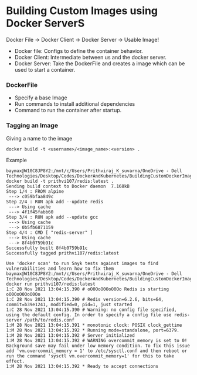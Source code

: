 # Building Custom Images using Docker ServerS

Docker File -> Docker Client -> Docker Server -> Usable Image!

- Docker file: Configs to define the container behavior.
- Docker Client: Intermediate between us and the docker server.
- Docker Server: Take the DockerFile and creates a image which can be used to start a container.

### DockerFile

- Specify a base Image
- Run commands to install additional dependencies
- Command to run the container after startup.

### Tagging an Image

Giving a name to the image

```
docker build -t <username>/<image_name>:<version> .
```
Example

```
baymax@W10C8JP8Y2:/mnt/c/Users/Prithviraj_K_suvarna/OneDrive - Dell Technologies/Desktop/Codes/DockerAndKubernetes/BuildingCustomDockerImages/BuildingRedisImage$ docker build -t prithvi107/redis:latest .
Sending build context to Docker daemon  7.168kB
Step 1/4 : FROM alpine
 ---> c059bfaa849c
Step 2/4 : RUN apk add --update redis
 ---> Using cache
 ---> 4f1f45fabb60
Step 3/4 : RUN apk add --update gcc
 ---> Using cache
 ---> 0b5fb6871159
Step 4/4 : CMD [ "redis-server" ]
 ---> Using cache
 ---> 8f4b0759b91c
Successfully built 8f4b0759b91c
Successfully tagged prithvi107/redis:latest

Use 'docker scan' to run Snyk tests against images to find vulnerabilities and learn how to fix them
baymax@W10C8JP8Y2:/mnt/c/Users/Prithviraj_K_suvarna/OneDrive - Dell Technologies/Desktop/Codes/DockerAndKubernetes/BuildingCustomDockerImages/BuildingRedisImage$ docker run prithvi107/redis:latest
1:C 28 Nov 2021 13:04:15.390 # oO0OoO0OoO0Oo Redis is starting oO0OoO0OoO0Oo
1:C 28 Nov 2021 13:04:15.390 # Redis version=6.2.6, bits=64, commit=b39e1241, modified=0, pid=1, just started
1:C 28 Nov 2021 13:04:15.390 # Warning: no config file specified, using the default config. In order to specify a config file use redis-server /path/to/redis.conf
1:M 28 Nov 2021 13:04:15.391 * monotonic clock: POSIX clock_gettime
1:M 28 Nov 2021 13:04:15.392 * Running mode=standalone, port=6379.
1:M 28 Nov 2021 13:04:15.392 # Server initialized
1:M 28 Nov 2021 13:04:15.392 # WARNING overcommit_memory is set to 0! Background save may fail under low memory condition. To fix this issue add 'vm.overcommit_memory = 1' to /etc/sysctl.conf and then reboot or run the command 'sysctl vm.overcommit_memory=1' for this to take effect.
1:M 28 Nov 2021 13:04:15.392 * Ready to accept connections                                                      
```
